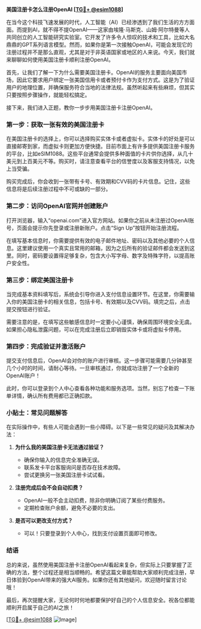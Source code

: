 **美国注册卡怎么注册OpenAI [[TG💪+ @esim1088](https://t.me/s/esim1088)]**

在当今这个科技飞速发展的时代，人工智能（AI）已经渗透到了我们生活的方方面面。而提到AI，就不得不提OpenAI——这家由埃隆·马斯克、山姆·阿尔特曼等人共同创立的人工智能研究实验室。它开发了许多令人惊叹的技术和工具，比如大名鼎鼎的GPT系列语言模型。然而，如果你是第一次接触OpenAI，可能会发现它的注册过程并不是那么直观，尤其是对于非英语国家或地区的人来说。今天，我们就来聊聊如何使用美国注册卡顺利注册OpenAI。

首先，让我们了解一下为什么需要美国注册卡。OpenAI的服务主要面向美国市场，因此它要求用户绑定一张美国信用卡或者预付卡作为支付方式。这是为了验证用户的地理位置，并确保服务符合当地的法律法规。虽然听起来有些麻烦，但其实只要按照步骤操作，就能轻松搞定。

接下来，我们进入正题，教你一步步用美国注册卡注册OpenAI。

### 第一步：获取一张有效的美国注册卡

在美国注册卡的选择上，你可以选择购买实体卡或者虚拟卡。实体卡的好处是可以直接邮寄到家，而虚拟卡则更加方便快捷。目前市面上有许多提供美国注册卡服务的平台，比如eSIM1088。这些平台通常会提供多种面值的卡片供你选择，从几十美元到上百美元不等。购买时，请注意查看平台的信誉度以及客服支持情况，以免上当受骗。

购买完成后，你会收到一张带有卡号、有效期和CVV码的卡片信息。记住，这些信息将是后续注册过程中不可或缺的一部分。

### 第二步：访问OpenAI官网并创建账户

打开浏览器，输入“openai.com”进入官方网站。如果你之前从未注册过OpenAI账号，页面会提示你先登录或注册新账户。点击“Sign Up”按钮开始注册流程。

在填写基本信息时，你需要提供有效的电子邮件地址、密码以及其他必要的个人信息。这里建议使用一个真实且常用的邮箱，因为之后所有的验证邮件都会发送到这里。同时，密码要设置得足够复杂，包含大小写字母、数字及特殊字符，以提高账户安全性。

### 第三步：绑定美国注册卡

当完成基本资料填写后，系统会引导你进入支付信息设置环节。在这里，你需要输入你的美国注册卡的相关信息，包括卡号、有效期以及CVV码。填完之后，点击提交按钮进行验证。

需要注意的是，在填写这些敏感信息时一定要小心谨慎，确保周围环境安全无虞。如果担心隐私泄露问题，可以在完成注册后立即销毁实体卡或将虚拟卡停用。

### 第四步：完成验证并激活账户

提交支付信息后，OpenAI会对你的账户进行审核。这一步骤可能需要几分钟甚至几个小时的时间，请耐心等待。一旦审核通过，你就成功注册了一个全新的OpenAI账户！

此时，你可以登录到个人中心查看各种功能和服务选项。当然，别忘了检查一下账单详情，确认所有费用都已正确扣款。

### 小贴士：常见问题解答

在实际操作中，有些人可能会遇到一些小障碍。以下是一些常见的疑问及其解决办法：

1. **为什么我的美国注册卡无法通过验证？**
   - 确保你输入的信息完全准确无误。
   - 联系发卡平台客服询问是否存在技术故障。
   - 尝试更换另一张美国注册卡试试看。

2. **注册完成后会不会自动扣费？**
   - OpenAI一般不会主动扣费，除非你明确订阅了某些付费服务。
   - 定期检查账户余额，避免不必要的支出。

3. **是否可以更改支付方式？**
   - 可以！只要登录到个人中心，找到支付设置页面即可修改。

### 结语

总的来说，虽然使用美国注册卡注册OpenAI看起来复杂，但实际上只要掌握了正确的方法，整个过程还是相当顺畅的。希望这篇文章能帮助大家顺利完成注册，早日体验到OpenAI带来的强大AI服务。如果你还有其他疑问，欢迎随时留言讨论哦！

最后，再次提醒大家，无论何时何地都要保护好自己的个人信息安全。祝各位都能顺利开启属于自己的AI之旅！

[[TG💪+ @esim1088](https://t.me/s/esim1088) ![Image](https://i.postimg.cc/4NQfJmqS/Snipaste-2025-05-13-00-14-12.png)]